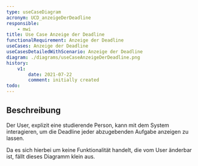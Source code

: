 ```yaml
---
type: useCaseDiagram
acronym: UCD_anzeigeDerDeadline
responsible:
    - mwi
title: Use Case Anzeige der Deadline
functionalRequirement: Anzeige der Deadline
useCases: Anzeige der Deadline
useCasesDetailedWithScenario: Anzeige der Deadline
diagram: ./diagrams/useCaseAnzeigeDerDeadline.png
history:
    v1:
        date: 2021-07-22
        comment: initially created
todo:
---
```


## Beschreibung

Der User, explizit eine studierende Person, kann mit dem System interagieren, um die Deadline jeder abzugebenden Aufgabe
anzeigen zu lassen.

Da es sich hierbei um keine Funktionalität handelt, die vom User änderbar ist, fällt dieses Diagramm klein aus.

